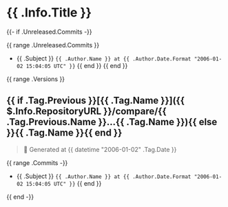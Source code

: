# {{ .Info.Title }}  

{{- if .Unreleased.Commits -}}
<a name="unreleased"></a>

{{ range .Unreleased.Commits }}
* {{ .Subject }} `{{ .Author.Name }} at {{ .Author.Date.Format "2006-01-02 15:04:05 UTC" }}`
{{ end }}
{{ end }}

{{ range .Versions }}
<a name="{{ .Tag.Name }}"></a>
## {{ if .Tag.Previous }}[{{ .Tag.Name }}]({{ $.Info.RepositoryURL }}/compare/{{ .Tag.Previous.Name }}...{{ .Tag.Name }}){{ else }}{{ .Tag.Name }}{{ end }}

> &#128640; Generated at {{ datetime "2006-01-02" .Tag.Date }}

{{ range .Commits -}}
* {{ .Subject }} `{{ .Author.Name }} at {{ .Author.Date.Format "2006-01-02 15:04:05 UTC" }}` 
{{ end }}

{{ end -}}
